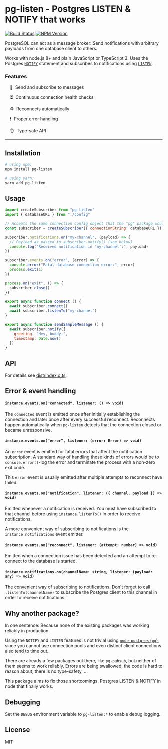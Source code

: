 # pg-listen - Postgres LISTEN & NOTIFY that works

[![Build Status](https://travis-ci.org/andywer/pg-listen.svg?branch=master)](https://travis-ci.org/andywer/pg-listen) [![NPM Version](https://img.shields.io/npm/v/pg-listen.svg)](https://www.npmjs.com/package/pg-listen)

PostgreSQL can act as a message broker: Send notifications with arbitrary payloads from one database client to others.

Works with node.js 8+ and plain JavaScript or TypeScript 3. Uses the Postgres [`NOTIFY`](https://www.postgresql.org/docs/10/static/sql-notify.html) statement and subscribes to notifications using [`LISTEN`](https://www.postgresql.org/docs/10/static/sql-listen.html).

### Features

&nbsp;&nbsp;&nbsp;&nbsp;📡&nbsp;&nbsp;Send and subscribe to messages

&nbsp;&nbsp;&nbsp;&nbsp;⏳&nbsp;&nbsp;Continuous connection health checks

&nbsp;&nbsp;&nbsp;&nbsp;♻️&nbsp;&nbsp;Reconnects automatically

&nbsp;&nbsp;&nbsp;&nbsp;❗️&nbsp;&nbsp;Proper error handling

&nbsp;&nbsp;&nbsp;&nbsp;👌&nbsp;&nbsp;Type-safe API

---


## Installation

```sh
# using npm:
npm install pg-listen

# using yarn:
yarn add pg-listen
```


## Usage

```js
import createSubscriber from "pg-listen"
import { databaseURL } from "./config"

// Accepts the same connection config object that the "pg" package would take
const subscriber = createSubscriber({ connectionString: databaseURL })

subscriber.notifications.on("my-channel", (payload) => {
  // Payload as passed to subscriber.notify() (see below)
  console.log("Received notification in 'my-channel':", payload)
})

subscriber.events.on("error", (error) => {
  console.error("Fatal database connection error:", error)
  process.exit(1)
})

process.on("exit", () => {
  subscriber.close()
})

export async function connect () {
  await subscriber.connect()
  await subscriber.listenTo("my-channel")
}

export async function sendSampleMessage () {
  await subscriber.notify({
    greeting: "Hey, buddy.",
    timestamp: Date.now()
  })
}
```


## API

For details see [dist/index.d.ts](./dist/index.d.ts).


## Error & event handling

#### `instance.events.on("connected", listener: () => void)`

The `connected` event is emitted once after initially establishing the connection and later once after every successful reconnect. Reconnects happen automatically when `pg-listen` detects that the connection closed or became unresponsive.

#### `instance.events.on("error", listener: (error: Error) => void)`

An `error` event is emitted for fatal errors that affect the notification subscription. A standard way of handling those kinds of errors would be to `console.error()`-log the error and terminate the process with a non-zero exit code.

This `error` event is usually emitted after multiple attempts to reconnect have failed.

#### `instance.events.on("notification", listener: ({ channel, payload }) => void)`

Emitted whenever a notification is received. You must have subscribed to that channel before using `instance.listenTo()` in order to receive notifications.

A more convenient way of subscribing to notifications is the `instance.notifications` event emitter.

#### `instance.events.on("reconnect", listener: (attempt: number) => void)`

Emitted when a connection issue has been detected and an attempt to re-connect to the database is started.

#### `instance.notifications.on(channelName: string, listener: (payload: any) => void)`

The convenient way of subscribing to notifications. Don't forget to call `.listenTo(channelName)` to subscribe the Postgres client to this channel in order to receive notifications.


## Why another package?

In one sentence: Because none of the existing packages was working reliably in production.

Using the `NOTIFY` and `LISTEN` features is not trivial using [`node-postgres` (`pg`)](https://www.npmjs.com/package/pg), since you cannot use connection pools and even distinct client connections also tend to time out.

There are already a few packages out there, like `pg-pubsub`, but neither of them seems to work reliably. Errors are being swallowed, the code is hard to reason about, there is no type-safety, ...

This package aims to fix those shortcomings. Postgres LISTEN & NOTIFY in node that finally works.


## Debugging

Set the `DEBUG` environment variable to `pg-listen:*` to enable debug logging.


## License

MIT
